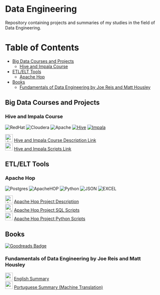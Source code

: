 # Data Engineering
Repository containing projects and summaries of my studies in the field of Data Engineering.

# Table of Contents

- [Big Data Courses and Projects](#big-data-courses-and-projects)
  - [Hive and Impala Course](#hive-and-impala-course)
- [ETL/ELT Tools](#etlelt-tools)
  - [Apache Hop](#apache-hop)
- [Books](#books)
  - [Fundamentals of Data Engineering by Joe Reis and Matt Housley](#fundamentals-of-data-engineering-by-joe-reis-and-matt-housley)

## Big Data Courses and Projects

### Hive and Impala Course
![RedHat](https://img.shields.io/badge/Red%20Hat-EE0000?style=for-the-badge&logo=redhat&logoColor=white)
![Cloudera](https://img.shields.io/badge/Cloudera-0000FF?style=for-the-badge&logo=cloudera&logoColor=white)
![Apache](https://img.shields.io/badge/Apache-D22128?style=for-the-badge&logo=Apache&logoColor=white)
[![Hive](https://img.shields.io/badge/-Hive-orange?logo=apache%20hive&style=for-the-badge&logoColor=white)](https://hive.apache.org/)
[![Impala](https://img.shields.io/badge/-Impala-black?logo=apache&style=for-the-badge)](https://impala.apache.org/)

<img src="https://cdn-icons-png.flaticon.com/512/4136/4136043.png" alt="document" width="25" height="25"> [Hive and Impala Course Description Link](Hive_Impala/Hive%20and%20Impala.md)<br>
<img src="https://cdn-icons-png.flaticon.com/512/3277/3277524.png" alt="scripts" width="25" height="25"> [Hive and Impala Scripts Link](Hive_Impala/Scripts)

## ETL/ELT Tools

### Apache Hop
![Postgres](https://img.shields.io/badge/postgres-%23316192.svg?style=for-the-badge&logo=postgresql&logoColor=white)
![ApacheHOP](https://img.shields.io/badge/HOP-ffffff?style=for-the-badge&logo=apache&logoColor=blue)
![Python](https://img.shields.io/badge/python-3670A0?style=for-the-badge&logo=python&logoColor=ffdd54)
![JSON](https://img.shields.io/badge/json-5E5C5C?style=for-the-badge&logo=json&logoColor=white)
![EXCEL](https://img.shields.io/badge/Microsoft_Excel-217346?style=for-the-badge&logo=microsoft-excel&logoColor=white)

<img src="https://cdn-icons-png.flaticon.com/512/4136/4136043.png" alt="document" width="25" height="25"> [Apache Hop Project Description](ApacheHopProject/Apache%20Hop%20Project%20Description.md)<br>
<img src="https://cdn-icons-png.flaticon.com/512/4248/4248443.png" alt="sql scripts" width="25" height="25"> [Apache Hop Project SQL Scripts](ApacheHopProject/scripts_sql)<br>
<img src="https://cdn.icon-icons.com/icons2/2699/PNG/512/python_vertical_logo_icon_168039.png" alt="py scripts" width="25" height="25"> [Apache Hop Project Python Scripts](ApacheHopProject/scripts_py)<br>

## Books
<a href="https://www.goodreads.com/user/show/50697219-jo-o-paulo-m-ller-mamede">
    <img src="https://img.shields.io/badge/Goodreads-372213?style=for-the-badge&logo=goodreads&logoColor=white" alt="Goodreads Badge"/>
  </a>

### Fundamentals of Data Engineering by Joe Reis and Matt Housley

<img src="https://cdn-icons-png.flaticon.com/512/197/197374.png" alt="english summary" width="25" height="25"> [English Summary](Books/FundamentalsOfDataEngineering/Fundamentals%20of%20Data%20Engineering%20-%20%20Joe%20Reis%20&%20Matt%20Housley%20(ENG).md)<br>
<img src="https://cdn-icons-png.flaticon.com/512/3909/3909370.png" alt="portuguese summary" width="25" height="25"> [Portuguese Summary (Machine Translation)](Books/FundamentalsOfDataEngineering/Fundamentals%20of%20Data%20Engineering%20-%20%20Joe%20Reis%20%26%20Matt%20Housley%20%20(PT-BR).md)<br>









